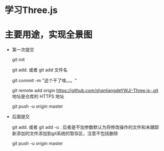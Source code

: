 # 学习Three.js

# 主要用途，实现全景图

- 第一次提交

	git init

	git add. 或者 git add 文件名

	git commit -m "这个干了啥。。。"

	git remote add origin https://github.com/shanliangdeYWJ/-Three.js-.git  地址是仓库的 HTTPS 地址

	git push -u origin master

- 后面提交
	
	git add. 或者 git add -u .   后者是不加参数默认为将修改操作的文件和未跟踪新添加的文件添加到git系统的暂存区，注意不包括删除
	
	git push -u origin master 